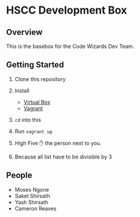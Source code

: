 # HSCC Development Box

## Overview
This is the basebox for the Code Wizards Dev Team.

## Getting Started
1. Clone this repository
2. Install

    - [Virtual Box](https://www.virtualbox.org/)
    - [Vagrant](http://vagrantup.com)

3. `cd` into this
4. Run `vagrant up`
5. High Five :raised_hand: the person next to you.
6. Because all list have to be divisible by 3

## People
- Moses Ngone <mospired>
- Saket Shirsath <YepItsMrMe>
- Yash Shirsath <ysthedood>
- Cameron Reaves <cameronreaves>
